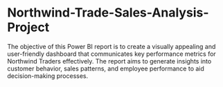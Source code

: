 # Northwind-Trade-Sales-Analysis-Project
The objective of this Power BI report is to create a visually appealing and user-friendly dashboard that communicates key performance metrics for Northwind Traders effectively. The report aims to generate insights into customer behavior, sales patterns, and employee performance to aid decision-making processes.

